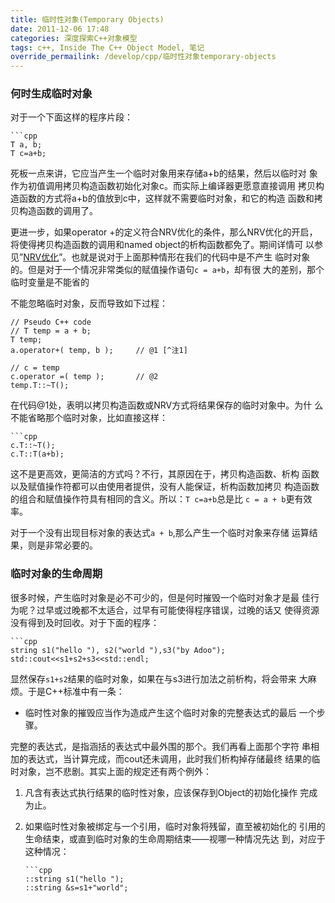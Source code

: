 ```yaml
---
title: 临时性对象(Temporary Objects)
date: 2011-12-06 17:48
categories: 深度探索C++对象模型
tags: c++, Inside The C++ Object Model, 笔记
override_permailink: /develop/cpp/临时性对象temporary-objects
---
```

### 何时生成临时对象

对于一个下面这样的程序片段：

	```cpp
	T a, b;
	T c=a+b;

死板一点来讲，它应当产生一个临时对象用来存储a+b的结果，然后以临时对
象作为初值调用拷贝构造函数初始化对象c。而实际上编译器更愿意直接调用
拷贝构造函数的方式将a+b的值放到c中，这样就不需要临时对象，和它的构造
函数和拷贝构造函数的调用了。

更进一步，如果operator +的定义符合NRV优化的条件，那么NRV优化的开启，
将使得拷贝构造函数的调用和named object的析构函数都免了。期间详情可
以参见”[NRV优化][]”。也就是说对于上面那种情形在我们的代码中是不产生
临时对象的。但是对于一个情况非常类似的赋值操作语句`c = a+b`，却有很
大的差别，那个临时变量是不能省的

不能忽略临时对象，反而导致如下过程：

	// Pseudo C++ code  
	// T temp = a + b;  
	T temp;  
	a.operator+( temp, b ); 	// @1 [^注1]
	 
	// c = temp  
	c.operator =( temp ); 		// @2  
	temp.T::~T();  

在代码@1处，表明以拷贝构造函数或NRV方式将结果保存的临时对象中。为什
么不能省略那个临时对象，比如直接这样：

	```cpp
	c.T::~T();
	c.T::T(a+b);

这不是更高效，更简洁的方式吗？不行，其原因在于，拷贝构造函数、析构
函数以及赋值操作符都可以由使用者提供，没有人能保证，析构函数加拷贝
构造函数的组合和赋值操作符具有相同的含义。所以：`T c=a+b`总是比
`c = a + b`更有效率。

对于一个没有出现目标对象的表达式`a + b`,那么产生一个临时对象来存储
运算结果，则是非常必要的。

### 临时对象的生命周期

很多时候，产生临时对象是必不可少的，但是何时摧毁一个临时对象才是最
佳行为呢？过早或过晚都不太适合，过早有可能使得程序错误，过晚的话又
使得资源没有得到及时回收。对于下面的程序：

	```cpp
	string s1("hello "), s2("world "),s3("by Adoo");
	std::cout<<s1+s2+s3<<std::endl;

显然保存`s1+s2`结果的临时对象，如果在与s3进行加法之前析构，将会带来
大麻烦。于是C++标准中有一条：

-   临时性对象的摧毁应当作为造成产生这个临时对象的完整表达式的最后
一个步骤。

完整的表达式，是指涵括的表达式中最外围的那个。我们再看上面那个字符
串相加的表达式，当计算完成，而cout还未调用，此时我们析构掉存储最终
结果的临时对象，岂不悲剧。其实上面的规定还有两个例外：

1.  凡含有表达式执行结果的临时性对象，应该保存到Object的初始化操作
	完成为止。
2.  如果临时性对象被绑定与一个引用，临时对象将残留，直至被初始化的
	引用的生命结束，或直到临时对象的生命周期结束——视哪一种情况先达
	到，对应于这种情况：

		```cpp
		::string s1("hello ");
		::string &s=s1+"world";

[^注1]: 侯捷认为此处为 Lippman 的错误，他认为应该为
`temp.operator + ( a, b )`但我以为是侯捷并没有理解Lippman的意思，回
顾一下,《深度探索对象模型》2.3讲到的返回值初始化(Return Value 
Initialization)——返回值将作为一个额外的参数提供给函数，来传回函数内
部的值，也就是说对于一个 operator + 操作符
`T T::operator+ (const T& right)`将转化为
`void T::operator+ (T &result ,const T& right)`所以`temp=a+b`是
`a.operator+( temp, b )`还是`temp.operator+( a, b )`自然不言而喻。

[NRV优化]: http://www.roading.org/?p=544
